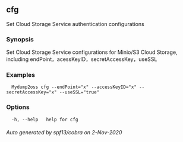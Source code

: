 ## cfg

Set Cloud Storage Service authentication configurations

### Synopsis

Set Cloud Storage Service configurations for Minio/S3 Cloud Storage, including endPoint，acessKeyID，secretAccessKey，useSSL

### Examples

```
  Mydump2oss cfg --endPoint="x" --accessKeyID="x" --secretAccessKey="x" --useSSL="true"
```

### Options

```
  -h, --help   help for cfg
```

###### Auto generated by spf13/cobra on 2-Nov-2020
